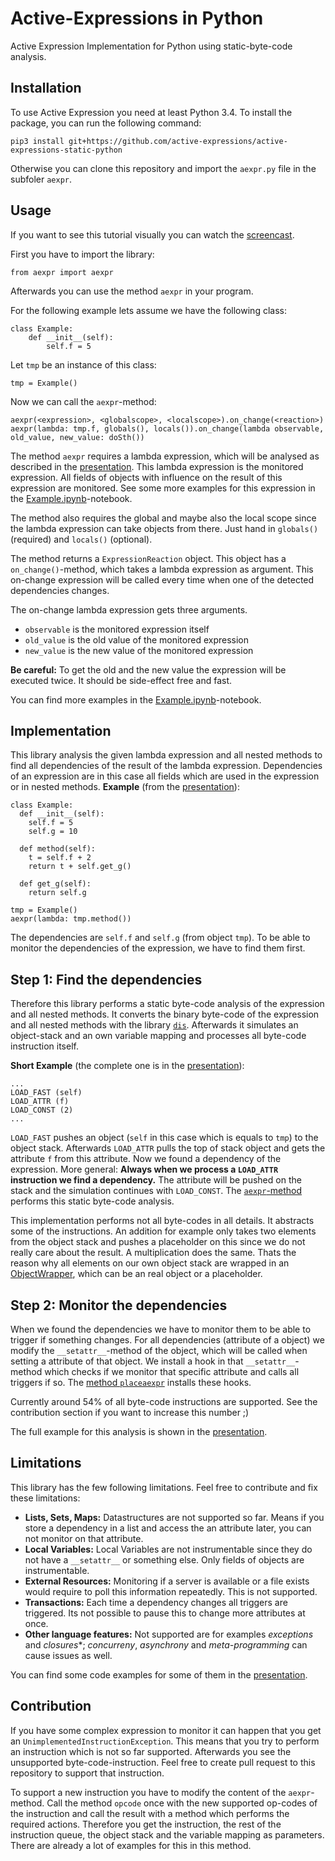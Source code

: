 # Active-Expressions in Python

Active Expression Implementation for Python using static-byte-code analysis.

## Installation

To use Active Expression you need at least Python 3.4.
To install the package, you can run the following command:

```
pip3 install git+https://github.com/active-expressions/active-expressions-static-python
```

Otherwise you can clone this repository and import the `aexpr.py` file in the subfoler `aexpr`.

## Usage

If you want to see this tutorial visually you can watch the [screencast](https://github.com/active-expressions/active-expressions-static-python/tree/master/screencast).

First you have to import the library:

```
from aexpr import aexpr
```

Afterwards you can use the method `aexpr` in your program.

For the following example lets assume we have the following class:

```
class Example:
    def __init__(self):
        self.f = 5
```

Let `tmp` be an instance of this class:

```
tmp = Example()
```

Now we can call the `aexpr`-method:

```
aexpr(<expression>, <globalscope>, <localscope>).on_change(<reaction>)
aexpr(lambda: tmp.f, globals(), locals()).on_change(lambda observable, old_value, new_value: doSth())
```

The method `aexpr` requires a lambda expression, which will be analysed as described in the [presentation](https://github.com/active-expressions/active-expressions-static-python/blob/master/presentation/presentation.pdf).
This lambda expression is the monitored expression.
All fields of objects with influence on the result of this expression are monitored.
See some more examples for this expression in the [Example.ipynb](https://github.com/active-expressions/active-expressions-static-python/blob/master/Examples.ipynb)-notebook.

The method also requires the global and maybe also the local scope since the lambda expression can take objects from there.
Just hand in `globals()` (required) and `locals()` (optional).

The method returns a `ExpressionReaction` object.
This object has a `on_change()`-method, which takes a lambda expression as argument.
This on-change expression will be called every time when one of the detected dependencies changes.

The on-change lambda expression gets three arguments.

 - `observable` is the monitored expression itself
 - `old_value` is the old value of the monitored expression
 - `new_value` is the new value of the monitored expression

**Be careful:** To get the old and the new value the expression will be executed twice. It should be side-effect free and fast.

You can find more examples in the [Example.ipynb](https://github.com/active-expressions/active-expressions-static-python/blob/master/Examples.ipynb)-notebook.

## Implementation

This library analysis the given lambda expression and all nested methods to find all dependencies of the result of the lambda expression.
Dependencies of an expression are in this case all fields which are used in the expression or in nested methods.
**Example** (from the [presentation](https://github.com/active-expressions/active-expressions-static-python/blob/master/presentation/presentation.pdf)):

```
class Example:
  def __init__(self):
    self.f = 5
    self.g = 10

  def method(self):
    t = self.f + 2
    return t + self.get_g()

  def get_g(self):
    return self.g

tmp = Example()
aexpr(lambda: tmp.method())
```

The dependencies are `self.f` and `self.g` (from object `tmp`).
To be able to monitor the dependencies of the expression, we have to find them first.

## Step 1: Find the dependencies

Therefore this library performs a static byte-code analysis of the expression and all nested methods.
It converts the binary byte-code of the expression and all nested methods with the library [`dis`](https://docs.python.org/2/library/dis.html).
Afterwards it simulates an object-stack and an own variable mapping and processes all byte-code instruction itself.

**Short Example** (the complete one is in the [presentation](https://github.com/active-expressions/active-expressions-static-python/blob/master/presentation/presentation.pdf)):
```
...
LOAD_FAST (self)
LOAD_ATTR (f)
LOAD_CONST (2)
...
```

`LOAD_FAST` pushes an object (`self` in this case which is equals to `tmp`) to the object stack.
Afterwards `LOAD_ATTR` pulls the top of stack object and gets the attribute `f` from this attribute.
Now we found a dependency of the expression.
More general: **Always when we process a `LOAD_ATTR` instruction we find a dependency.**
The attribute will be pushed on the stack and the simulation continues with `LOAD_CONST`.
The [`aexpr`-method](https://github.com/active-expressions/active-expressions-static-python/blob/master/aexpr/aexpr.py#L72) performs this static byte-code analysis.

This implementation performs not all byte-codes in all details.
It abstracts some of the instructions.
An addition for example only takes two elements from the object stack and pushes a placeholder on this since we do not really care about the result.
A multiplication does the same.
Thats the reason why all elements on our own object stack are wrapped in an [ObjectWrapper](https://github.com/active-expressions/active-expressions-static-python/blob/master/aexpr/aexpr.py#L29), which can be an real object or a placeholder.

## Step 2: Monitor the dependencies

When we found the dependencies we have to monitor them to be able to trigger if something changes.
For all dependencies (attribute of a object) we modify the `__setattr__`-method of the object, which will be called when setting a attribute of that object.
We install a hook in that `__setattr__`-method which checks if we monitor that specific attribute and calls all triggers if so.
The [method `placeaexpr`](https://github.com/active-expressions/active-expressions-static-python/blob/master/aexpr/aexpr.py#L46) installs these hooks.

Currently around 54% of all byte-code instructions are supported.
See the contribution section if you want to increase this number ;)

The full example for this analysis is shown in the [presentation](https://github.com/active-expressions/active-expressions-static-python/blob/master/presentation/presentation.pdf).

## Limitations

This library has the few following limitations. Feel free to contribute and fix these limitations:

 - **Lists, Sets, Maps:** Datastructures are not supported so far. Means if you store a dependency in a list and access the an attribute later, you can not monitor on that attribute.
 - **Local Variables:** Local Variables are not instrumentable since they do not have a `__setattr__` or something else. Only fields of objects are instrumentable.
 - **External Resources:** Monitoring if a server is available or a file exists would require to poll this information repeatedly. This is not supported.
 - **Transactions:** Each time a dependency changes all triggers are triggered. Its not possible to pause this to change more attributes at once.
 - **Other language features:** Not supported are for examples *exceptions* and *closures**; *concurreny*, *asynchrony* and *meta-programming* can cause issues as well.

You can find some code examples for some of them in the [presentation](https://github.com/active-expressions/active-expressions-static-python/blob/master/presentation/presentation.pdf).

## Contribution

If you have some complex expression to monitor it can happen that you get an `UnimplementedInstructionException`.
This means that you try to perform an instruction which is not so far supported.
Afterwards you see the unsupported byte-code-instruction.
Feel free to create pull request to this repository to support that instruction.

To support a new instruction you have to modify the content of the `aexpr`-method.
Call the method `opcode` once with the new supported op-codes of the instruction and call the result with a method which performs the required actions.
Therefore you get the instruction, the rest of the instruction queue, the object stack and the variable mapping as parameters.
There are already a lot of examples for this in this method.

